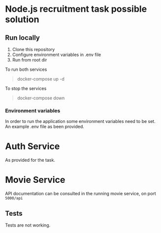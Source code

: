 # Node.js recruitment task possible solution

## Run locally

1. Clone this repository
2. Configure environment variables in .env file
3. Run from root dir

To run both services

> docker-compose up -d

To stop the services

> docker-compose down

### Environment variables

In order to run the application some environment variables need to be set.
An example .env file as been provided.

# Auth Service

As provided for the task.

# Movie Service

API documentation can be consulted in the running movie service, on port `5000/api`

## Tests

Tests are not working.
